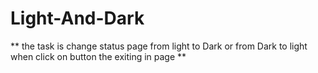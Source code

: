 # Light-And-Dark
** the task is change status page from light to Dark or from Dark to light 
when click on button the exiting in page **
